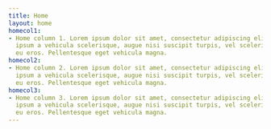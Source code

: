 ```yaml
---
title: Home
layout: home
homecol1:
- Home column 1. Lorem ipsum dolor sit amet, consectetur adipiscing elit. Nulla auctor,
  ipsum a vehicula scelerisque, augue nisi suscipit turpis, vel scelerisque urna elit
  eu eros. Pellentesque eget vehicula magna.
homecol2:
- Home column 2. Lorem ipsum dolor sit amet, consectetur adipiscing elit. Nulla auctor,
  ipsum a vehicula scelerisque, augue nisi suscipit turpis, vel scelerisque urna elit
  eu eros. Pellentesque eget vehicula magna.
homecol3:
- Home column 3. Lorem ipsum dolor sit amet, consectetur adipiscing elit. Nulla auctor,
  ipsum a vehicula scelerisque, augue nisi suscipit turpis, vel scelerisque urna elit
  eu eros. Pellentesque eget vehicula magna.
---
```


